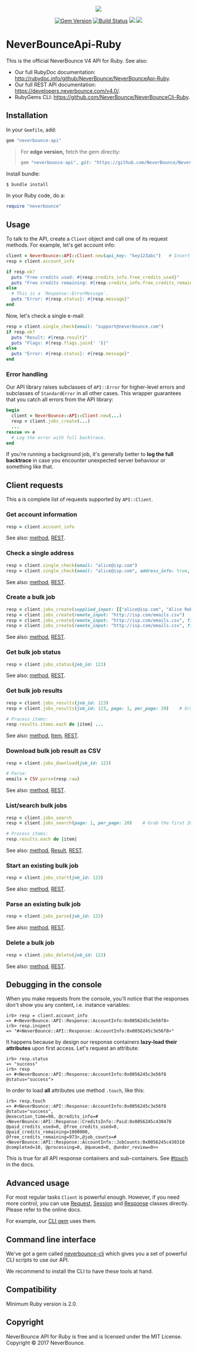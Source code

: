 
<p align="center"><img src="https://neverbounce-marketing.s3.amazonaws.com/neverbounce_color_600px.png"></p>

<p align="center">
  <a href="https://badge.fury.io/rb/neverbounce-api"><img src="https://badge.fury.io/rb/neverbounce-api.svg" alt="Gem Version"></a>
  <a href="https://travis-ci.org/NeverBounce/NeverBounceApi-Ruby"><img src="https://travis-ci.org/NeverBounce/NeverBounceApi-Ruby.svg" alt="Build Status"></a>
  <a href="https://codeclimate.com/github/NeverBounce/NeverBounceApi-Ruby/coverage"><img src="https://codeclimate.com/github/NeverBounce/NeverBounceApi-Ruby/badges/coverage.svg" /></a>
  <a href="https://codeclimate.com/github/NeverBounce/NeverBounceApi-Ruby"><img src="https://codeclimate.com/github/NeverBounce/NeverBounceApi-Ruby/badges/gpa.svg" /></a>
</p>

NeverBounceApi-Ruby
===================

This is the official NeverBounce V4 API for Ruby. See also:

* Our full RubyDoc documentation: http://rubydoc.info/github/NeverBounce/NeverBounceApi-Ruby.
* Our full REST API documentation: https://developers.neverbounce.com/v4.0/.
* RubyGems CLI: https://github.com/NeverBounce/NeverBounceCli-Ruby.

## Installation

In your `Gemfile`, add:

```ruby
gem "neverbounce-api"
```

> For **edge version,** fetch the gem directly:
> ```ruby
> gem "neverbounce-api", git: "https://github.com/NeverBounce/NeverBounceApi-Ruby.git"
> ```

Install bundle:

```sh
$ bundle install
```

In your Ruby code, do a:

```ruby
require "neverbounce"
```

## Usage

To talk to the API, create a `Client` object and call one of its request methods.
For example, let's get account info:

```ruby
client = NeverBounce::API::Client.new(api_key: "key123abc")   # Insert YOUR key here.
resp = client.account_info

if resp.ok?
  puts "Free credits used: #{resp.credits_info.free_credits_used}"
  puts "Free credits remaining: #{resp.credits_info.free_credits_remaining}"
else
  # This is a `Response::ErrorMessage`.
  puts "Error: #{resp.status}: #{resp.message}"
end
```

Now, let's check a single e-mail:

```ruby
resp = client.single_check(email: "support@neverbounce.com")
if resp.ok?
  puts "Result: #{resp.result}"
  puts "Flags: #{resp.flags.join(' ')}"
else
  puts "Error: #{resp.status}: #{resp.message}"
end
```

### Error handling

Our API library raises subclasses of `API::Error` for higher-level errors and subclasses of `StandardError` in all other cases. This wrapper guarantees that you catch all errors from the API library:

```ruby
begin
  client = NeverBounce::API::Client.new(...)
  resp = client.jobs_create(...)
  ...
rescue => e
  # Log the error with full backtrace.
end
```

If you're running a background job, it's generally better to **log the full backtrace** in case you encounter unexpected server behaviour or something like that.

## Client requests

This a is complete list of requests supported by `API::Client`.

### Get account information

```ruby
resp = client.account_info
```

See also: [method](http://rubydoc.info/github/NeverBounce/NeverBounceApi-Ruby/NeverBounce/API/Client.html#account_info-instance_method), [REST](https://developers.neverbounce.com/v4.0/reference#account-info).

### Check a single address

```ruby
resp = client.single_check(email: "alice@isp.com")
resp = client.single_check(email: "alice@isp.com", address_info: true, credits_info: true, timeout: 3)
```

See also: [method](http://rubydoc.info/github/NeverBounce/NeverBounceApi-Ruby/NeverBounce/API/Client.html#single_check-instance_method), [REST](https://developers.neverbounce.com/v4.0/reference#single-check).

### Create a bulk job

```ruby
resp = client.jobs_create(supplied_input: [["alice@isp.com", "Alice Roberts"], ["bob.smith@gmail.com", "Bob Smith"]])
resp = client.jobs_create(remote_input: "http://isp.com/emails.csv")
resp = client.jobs_create(remote_input: "http://isp.com/emails.csv", filename: "emails.csv", run_sample: true)
resp = client.jobs_create(remote_input: "http://isp.com/emails.csv", filename: "emails.csv", auto_start: true)
```

See also: [method](http://rubydoc.info/github/NeverBounce/NeverBounceApi-Ruby/NeverBounce/API/Client.html#jobs_create-instance_method), [REST](https://developers.neverbounce.com/v4.0/reference#jobs-create).

### Get bulk job status

```ruby
resp = client.jobs_status(job_id: 123)
```

See also: [method](http://rubydoc.info/github/NeverBounce/NeverBounceApi-Ruby/NeverBounce/API/Client.html#jobs_status-instance_method), [REST](https://developers.neverbounce.com/v4.0/reference#jobs-status).

### Get bulk job results

```ruby
resp = client.jobs_results(job_id: 123)
resp = client.jobs_results(job_id: 123, page: 1, per_page: 20)    # Grab the first 20.

# Process items:
resp.results.items.each do |item| ...
```

See also: [method](http://rubydoc.info/github/NeverBounce/NeverBounceApi-Ruby/NeverBounce/API/Client.html#jobs_results-instance_method), [Item](http://rubydoc.info/github/NeverBounce/NeverBounceApi-Ruby/NeverBounce/API/Response/JobsResults/Item.html), [REST](https://developers.neverbounce.com/v4.0/reference#jobs-results).

### Download bulk job result as CSV

```ruby
resp = client.jobs_download(job_id: 123)

# Parse:
emails = CSV.parse(resp.raw)
```

See also: [method](http://rubydoc.info/github/NeverBounce/NeverBounceApi-Ruby/NeverBounce/API/Client.html#jobs_download-instance_method), [REST](https://developers.neverbounce.com/v4.0/reference#jobs-download).

### List/search bulk jobs

```ruby
resp = client.jobs_search
resp = client.jobs_search(page: 1, per_page: 20)    # Grab the first 20.

# Process items:
resp.results.each do |item|
```

See also: [method](http://rubydoc.info/github/NeverBounce/NeverBounceApi-Ruby/NeverBounce/API/Client.html#jobs_search-instance_method), [Result](http://rubydoc.info/github/NeverBounce/NeverBounceApi-Ruby/NeverBounce/API/Response/JobsSearch/Result.html), [REST](https://developers.neverbounce.com/v4.0/reference#jobs-search).

### Start an existing bulk job

```ruby
resp = client.jobs_start(job_id: 123)
```

See also: [method](http://rubydoc.info/github/NeverBounce/NeverBounceApi-Ruby/NeverBounce/API/Client.html#jobs_start-instance_method), [REST](https://developers.neverbounce.com/v4.0/reference#jobs-start).

### Parse an existing bulk job

```ruby
resp = client.jobs_parse(job_id: 123)
```

See also: [method](http://rubydoc.info/github/NeverBounce/NeverBounceApi-Ruby/NeverBounce/API/Client.html#jobs_parse-instance_method), [REST](https://developers.neverbounce.com/v4.0/reference#jobs-parse).

### Delete a bulk job

```ruby
resp = client.jobs_delete(job_id: 123)
```

See also: [method](http://rubydoc.info/github/NeverBounce/NeverBounceApi-Ruby/NeverBounce/API/Client.html#jobs_delete-instance_method), [REST](https://developers.neverbounce.com/v4.0/reference#jobs-delete).

## Debugging in the console

When you make requests from the console, you'll notice that the responses don't show you any content, i.e. instance variables:

```
irb> resp = client.account_info
=> #<NeverBounce::API::Response::AccountInfo:0x0056245c3e56f8>
irb> resp.inspect
=> "#<NeverBounce::API::Response::AccountInfo:0x0056245c3e56f8>"
```

It happens because by design our response containers **lazy-load their attributes** upon first access. Let's request an attribute:

```
irb> resp.status
=> "success"
irb> resp
=> #<NeverBounce::API::Response::AccountInfo:0x0056245c3e56f8 @status="success">
```

In order to load **all** attributes use method `.touch`, like this:

```
irb> resp.touch
=> #<NeverBounce::API::Response::AccountInfo:0x0056245c3e56f8 @status="success",
@execution_time=98, @credits_info=#<NeverBounce::API::Response::CreditsInfo::Paid:0x0056245c430478
@paid_credits_used=0, @free_credits_used=0, @paid_credits_remaining=1000000,
@free_credits_remaining=973>,@job_counts=#<NeverBounce::API::Response::AccountInfo::JobCounts:0x0056245c430310
@completed=10, @processing=0, @queued=0, @under_review=0>>
```

This is true for all API response containers and sub-containers. See [#touch](http://rubydoc.info/github/NeverBounce/NeverBounceApi-Ruby/NeverBounce/API/Feature/Oattrs/InstanceMethods.html#touch-instance_method) in the docs.

## Advanced usage

For most regular tasks `Client` is powerful enough. However, if you need more control, you can use [Request](http://rubydoc.info/github/NeverBounce/NeverBounceApi-Ruby/NeverBounce/API/Request.html), [Session](http://rubydoc.info/github/NeverBounce/NeverBounceApi-Ruby/NeverBounce/API/Session.html) and [Response](http://rubydoc.info/github/NeverBounce/NeverBounceApi-Ruby/NeverBounce/API/Response/SuccessMessage.html) classes directly. Please refer to the online docs.

For example, our [CLI gem](https://github.com/NeverBounce/NeverBounceCli-Ruby) uses them.

## Command line interface

We've got a gem called [neverbounce-cli](https://github.com/NeverBounce/NeverBounceCli-Ruby) which gives you a set of powerful CLI scripts to use our API.

We recommend to install the CLI to have these tools at hand.

## Compatibility

Minimum Ruby version is 2.0.

## Copyright

NeverBounce API for Ruby is free and is licensed under the MIT License.
Copyright &copy; 2017 NeverBounce.
